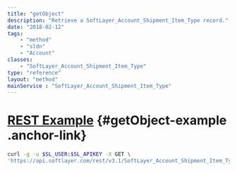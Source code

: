 ```yaml
---
title: "getObject"
description: "Retrieve a SoftLayer_Account_Shipment_Item_Type record."
date: "2018-02-12"
tags:
    - "method"
    - "sldn"
    - "Account"
classes:
    - "SoftLayer_Account_Shipment_Item_Type"
type: "reference"
layout: "method"
mainService : "SoftLayer_Account_Shipment_Item_Type"
---
```


# [REST Example](#getObject-example) <a href="/article/rest/"><i class="fas fa-question"></i></a> {#getObject-example .anchor-link} 
```bash
curl -g -u $SL_USER:$SL_APIKEY -X GET \
'https://api.softlayer.com/rest/v3.1/SoftLayer_Account_Shipment_Item_Type/{SoftLayer_Account_Shipment_Item_TypeID}/getObject'
```
